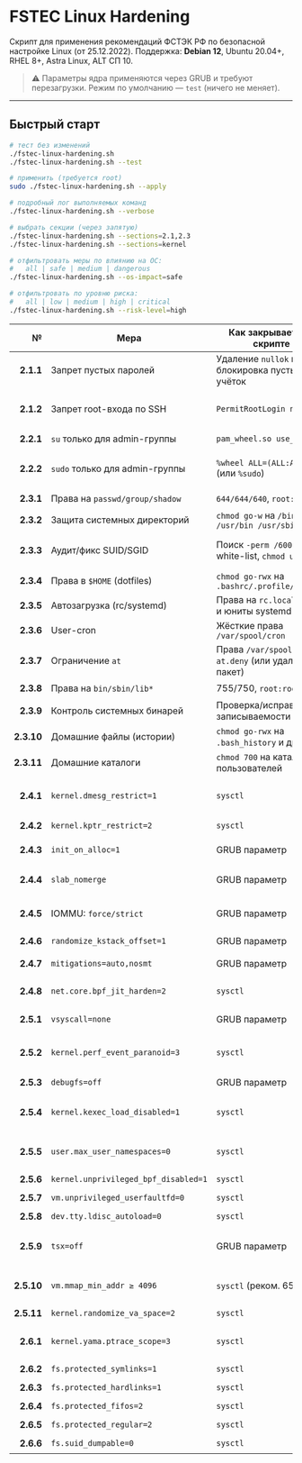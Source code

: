 # FSTEC Linux Hardening

Скрипт для применения рекомендаций ФСТЭК РФ по безопасной настройке Linux (от 25.12.2022). Поддержка: **Debian 12**, Ubuntu 20.04+, RHEL 8+, Astra Linux, ALT СП 10.

> ⚠️ Параметры ядра применяются через GRUB и требуют перезагрузки.
> Режим по умолчанию — `test` (ничего не меняет).

---

## Быстрый старт

```bash
# тест без изменений
./fstec-linux-hardening.sh
./fstec-linux-hardening.sh --test

# применить (требуется root)
sudo ./fstec-linux-hardening.sh --apply

# подробный лог выполняемых команд
./fstec-linux-hardening.sh --verbose

# выбрать секции (через запятую)
./fstec-linux-hardening.sh --sections=2.1,2.3
./fstec-linux-hardening.sh --sections=kernel

# отфильтровать меры по влиянию на ОС:
#   all | safe | medium | dangerous
./fstec-linux-hardening.sh --os-impact=safe

# отфильтровать по уровню риска:
#   all | low | medium | high | critical
./fstec-linux-hardening.sh --risk-level=high

```


|          № | Мера                                 | Как закрывается в скрипте                             | Риск незакрытия |             Влияние на ОС             |
| ---------: | ------------------------------------ | ----------------------------------------------------- | :-------------: | :-----------------------------------: |
|  **2.1.1** | Запрет пустых паролей                | Удаление `nullok` из PAM; блокировка пустых учёток    |        🔴       |                   ⚪                   |
|  **2.1.2** | Запрет root-входа по SSH             | `PermitRootLogin no`                                  |        🔴       |      🟡 (меняется привычный вход)     |
|  **2.2.1** | `su` только для admin-группы         | `pam_wheel.so use_uid`                                |        🟡       |                   ⚪                   |
|  **2.2.2** | `sudo` только для admin-группы       | `%wheel ALL=(ALL:ALL) ALL` (или `%sudo`)              |        🟡       |   🟡 (проверить используемую группу)  |
|  **2.3.1** | Права на `passwd/group/shadow`       | `644/644/640`, `root:root`                            |        🔴       |                   ⚪                   |
|  **2.3.2** | Защита системных директорий          | `chmod go-w` на `/bin /sbin /usr/bin /usr/sbin /lib*` |        🔴       |                   ⚪                   |
|  **2.3.3** | Аудит/фикс SUID/SGID                 | Поиск `-perm /6000`, white-list, `chmod u-s,g-s`      |        🔴       |    🔴 (может сломать часть утилит)    |
|  **2.3.4** | Права в `$HOME` (dotfiles)           | `chmod go-rwx` на `.bashrc/.profile/.rhosts`          |        🟡       |                   ⚪                   |
|  **2.3.5** | Автозагрузка (rc/systemd)            | Права на `rc.local/rc*.d` и юниты systemd             |        🟡       |                   ⚪                   |
|  **2.3.6** | User-cron                            | Жёсткие права `/var/spool/cron`                       |        🟡       |                   🟡                  |
|  **2.3.7** | Ограничение `at`                     | Права `/var/spool/at`, `at.deny` (или удалить пакет)  |        🟡       |                   🟡                  |
|  **2.3.8** | Права на `bin/sbin/lib*`             | 755/750, `root:root`                                  |        🔴       |                   ⚪                   |
|  **2.3.9** | Контроль системных бинарей           | Проверка/исправление записываемости                   |        🟡       |                   ⚪                   |
| **2.3.10** | Домашние файлы (истории)             | `chmod go-rwx` на `.bash_history` и др.               |        🟡       |                   ⚪                   |
| **2.3.11** | Домашние каталоги                    | `chmod 700` на каталоги пользователей                 |        🟡       |                   ⚪                   |
|  **2.4.1** | `kernel.dmesg_restrict=1`            | `sysctl`                                              |        🟡       |    🟡 (ограничивает отладку dmesg)    |
|  **2.4.2** | `kernel.kptr_restrict=2`             | `sysctl`                                              |        🟡       |                   ⚪                   |
|  **2.4.3** | `init_on_alloc=1`                    | GRUB параметр                                         |        🟡       |        🟡 (небольшая просадка)        |
|  **2.4.4** | `slab_nomerge`                       | GRUB параметр                                         |        🟡       |           🟡 (потенц. ↑ RAM)          |
|  **2.4.5** | IOMMU: `force/strict`                | GRUB параметр                                         |        🟡       |    🔴 (совместимость PCI/драйверов)   |
|  **2.4.6** | `randomize_kstack_offset=1`          | GRUB параметр                                         |        🟡       |                   ⚪                   |
|  **2.4.7** | `mitigations=auto,nosmt`             | GRUB параметр                                         |        🟡       |      🔴 (просадка из-за SMT off)      |
|  **2.4.8** | `net.core.bpf_jit_harden=2`          | `sysctl`                                              |        🟡       |        🟡 (сложнее отладка BPF)       |
|  **2.5.1** | `vsyscall=none`                      | GRUB параметр                                         |        🟡       |        🔴 (ломает старый софт)        |
|  **2.5.2** | `kernel.perf_event_paranoid=3`       | `sysctl`                                              |        🟡       |         🟡 (ограничивает perf)        |
|  **2.5.3** | `debugfs=off`                        | GRUB параметр                                         |        🟡       |            🟡 (нет debugfs)           |
|  **2.5.4** | `kernel.kexec_load_disabled=1`       | `sysctl`                                              |        🟡       |       🟡 (нет kexec/live-reboot)      |
|  **2.5.5** | `user.max_user_namespaces=0`         | `sysctl`                                              |        🟡       |    🔴 (ломает rootless-контейнеры)    |
|  **2.5.6** | `kernel.unprivileged_bpf_disabled=1` | `sysctl`                                              |        🟡       |                   🟡                  |
|  **2.5.7** | `vm.unprivileged_userfaultfd=0`      | `sysctl`                                              |        🟡       |                   ⚪                   |
|  **2.5.8** | `dev.tty.ldisc_autoload=0`           | `sysctl`                                              |        🟡       |                   ⚪                   |
|  **2.5.9** | `tsx=off`                            | GRUB параметр                                         |        🟡       |  🟡 (небольшая просадка на Intel TSX) |
| **2.5.10** | `vm.mmap_min_addr ≥ 4096`            | `sysctl` (реком. 65536)                               |        🟡       |    🔴 (может ломать Wine/эмуляторы)   |
| **2.5.11** | `kernel.randomize_va_space=2`        | `sysctl`                                              |        🔴       |                   ⚪                   |
|  **2.6.1** | `kernel.yama.ptrace_scope=3`         | `sysctl`                                              |        🟡       | 🔴 (ломает классический ptrace-debug) |
|  **2.6.2** | `fs.protected_symlinks=1`            | `sysctl`                                              |        🟡       |                   ⚪                   |
|  **2.6.3** | `fs.protected_hardlinks=1`           | `sysctl`                                              |        🟡       |                   ⚪                   |
|  **2.6.4** | `fs.protected_fifos=2`               | `sysctl`                                              |        🟡       |                   ⚪                   |
|  **2.6.5** | `fs.protected_regular=2`             | `sysctl`                                              |        🟡       |                   ⚪                   |
|  **2.6.6** | `fs.suid_dumpable=0`                 | `sysctl`                                              |        🟡       |                   ⚪                   |
